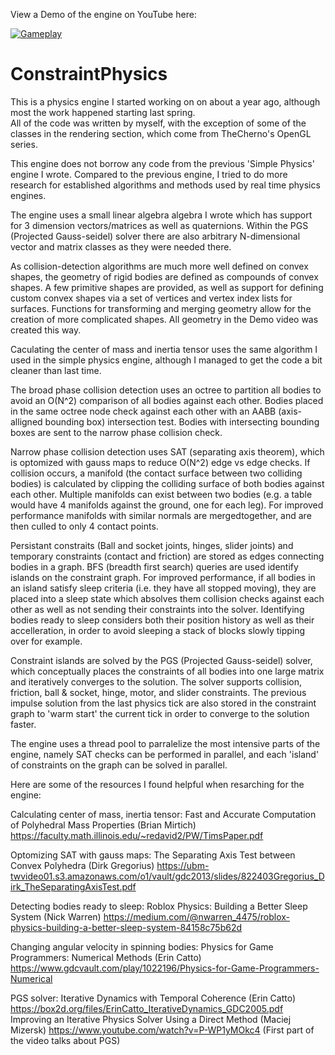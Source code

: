 View a Demo of the engine on YouTube here:

 [![Gameplay](https://img.youtube.com/vi/HDZ2AlW5eJw/0.jpg)](https://www.youtube.com/watch?v=HDZ2AlW5eJw)

# ConstraintPhysics

This is a physics engine I started working on on about a year ago, although most the work happened starting last spring.  
All of the code was written by myself, with the exception of some of the classes in the rendering section,
which come from TheCherno's OpenGL series.

This engine does not borrow any code from the previous 'Simple Physics' engine I wrote. Compared to the previous engine, I tried to do more research
for established algorithms and methods used by real time physics engines.

The engine uses a small linear algebra algebra I wrote which has support for 3 dimension vectors/matrices as well as quaternions. Within the PGS (Projected Gauss-seidel) 
solver there are also arbitrary N-dimensional vector and matrix classes as they were needed there.

As collision-detection algorithms are much more well defined on convex shapes, the geometry of rigid bodies are defined as compounds of convex shapes. A few
primitive shapes are provided, as well as support for defining custom convex shapes via a set of vertices and vertex index lists for surfaces. Functions for transforming
and merging geometry allow for the creation of more complicated shapes. All geometry in the Demo video was created this way.

Caculating the center of mass and inertia tensor uses the same algorithm I used in the simple physics engine, although I managed to get the code a bit cleaner than last time.

The broad phase collision detection uses an octree to partition all bodies to avoid an O(N^2) comparison of all bodies against each other. Bodies placed in the same octree node
check against each other with an AABB (axis-alligned bounding box) intersection test. Bodies with intersecting bounding boxes are sent to the narrow phase collision check.

Narrow phase collision detection uses SAT (separating axis theorem), which is optomized with gauss maps to reduce O(N^2) edge vs edge checks. If collision occurs, a manifold (the contact surface between two colliding bodies) is calculated by clipping the colliding surface of both bodies against each other. 
Multiple manifolds can exist between two bodies (e.g. a table would have 4 manifolds against the ground, one for each leg). For improved performance 
manifolds with similar normals are mergedtogether, and are then culled to only 4 contact points.

Persistant constraits (Ball and socket joints, hinges, slider joints) and temporary constraints (contact and friction) are stored as edges connecting bodies
in a graph. BFS (breadth first search) queries are used identify islands on the constraint graph. For improved performance, if all bodies in an island 
satisfy sleep criteria (i.e. they have all stopped moving), they are placed into a sleep state which absolves them collision checks against each other as well as 
not sending their constraints into the solver. Identifying bodies ready to sleep considers both their position history as well as their accelleration, in order to avoid sleeping a stack of blocks slowly tipping over for example.

Constraint islands are solved by the PGS (Projected Gauss-seidel) solver, which conceptually places the constraints of all bodies into one large matrix and iteratively converges to the solution. The solver supports collision, friction, ball & socket, hinge, motor, and slider constraints. The previous impulse solution from the last physics tick are also stored in the constraint graph to 'warm start' the current tick in order to converge to the solution faster.

The engine uses a thread pool to parralelize the most intensive parts of the engine, namely SAT checks can be performed in parallel, and each 'island' of constraints on the graph can be solved in parallel.

Here are some of the resources I found helpful when resarching for the engine:

Calculating center of mass, inertia tensor: Fast and Accurate Computation of Polyhedral Mass Properties (Brian Mirtich)
https://faculty.math.illinois.edu/~redavid2/PW/TimsPaper.pdf

Optomizing SAT with gauss maps: The Separating Axis Test between Convex Polyhedra (Dirk Gregorius)
https://ubm-twvideo01.s3.amazonaws.com/o1/vault/gdc2013/slides/822403Gregorius_Dirk_TheSeparatingAxisTest.pdf

Detecting bodies ready to sleep: Roblox Physics: Building a Better Sleep System (Nick Warren)
https://medium.com/@nwarren_4475/roblox-physics-building-a-better-sleep-system-84158c75b62d

Changing angular velocity in spinning bodies: Physics for Game Programmers: Numerical Methods (Erin Catto)
https://www.gdcvault.com/play/1022196/Physics-for-Game-Programmers-Numerical

PGS solver: Iterative Dynamics with Temporal Coherence (Erin Catto)
https://box2d.org/files/ErinCatto_IterativeDynamics_GDC2005.pdf
Improving an Iterative Physics Solver Using a Direct Method (Maciej Mizersk)
https://www.youtube.com/watch?v=P-WP1yMOkc4 (First part of the video talks about PGS)
